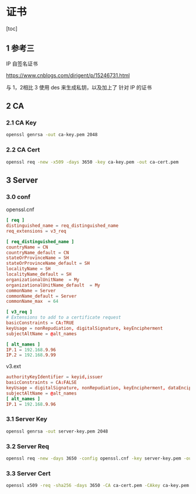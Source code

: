 # 证书

[toc]

## 1 参考三

IP 自签名证书

<https://www.cnblogs.com/dirigent/p/15246731.html>

与 1，2相比 3 使用 des 来生成私钥，以及加上了 针对 IP 的证书

## 2 CA

### 2.1 CA Key

```bash
openssl genrsa -out ca-key.pem 2048
```

### 2.2 CA Cert

```bash
openssl req -new -x509 -days 3650 -key ca-key.pem -out ca-cert.pem
```

## 3 Server

### 3.0 conf

openssl.cnf

```conf
[ req ]
distinguished_name = req_distinguished_name
req_extensions = v3_req

[ req_distinguished_name ]
countryName = CN
countryName_default = CN
stateOrProvinceName = SH
stateOrProvinceName_default = SH
localityName = SH
localityName_default = SH
organizationalUnitName  = My
organizationalUnitName_default  = My
commonName = Server
commonName_default = Server
commonName_max  = 64

[ v3_req ]
# Extensions to add to a certificate request
basicConstraints = CA:TRUE
keyUsage = nonRepudiation, digitalSignature, keyEncipherment
subjectAltName = @alt_names

[ alt_names ]
IP.1 = 192.168.9.96
IP.2 = 192.168.9.99
```

v3.ext

```conf
authorityKeyIdentifier = keyid,issuer
basicConstraints = CA:FALSE
keyUsage = digitalSignature, nonRepudiation, keyEncipherment, dataEncipherment
subjectAltName = @alt_names
[ alt_names ]
IP.1 = 192.168.9.96
```

### 3.1 Server Key

```bash
openssl genrsa -out server-key.pem 2048
```

### 3.2 Server Req

```bash
openssl req -new -days 3650 -config openssl.cnf -key server-key.pem -out server-req.pem
```

### 3.3 Server Cert

```bash
openssl x509 -req -sha256 -days 3650 -CA ca-cert.pem -CAkey ca-key.pem -extfile v3.ext -CAcreateserial -in server-req.pem -out server-cert.pem
```
